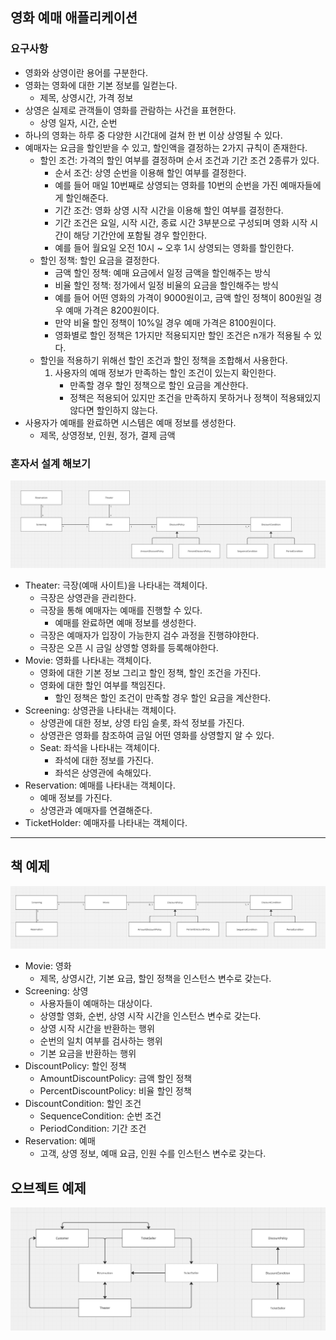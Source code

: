 ## 영화 예매 애플리케이션

### 요구사항
* 영화와 상영이란 용어를 구분한다.
* 영화는 영화에 대한 기본 정보를 일컫는다.
  * 제목, 상영시간, 가격 정보
* 상영은 실제로 관객들이 영화를 관람하는 사건을 표현한다.
  * 상영 일자, 시간, 순번
* 하나의 영화는 하루 중 다양한 시간대에 걸쳐 한 번 이상 상영될 수 있다.
* 예매자는 요금을 할인받을 수 있고, 할인액을 결정하는 2가지 규칙이 존재한다.
  * 할인 조건: 가격의 할인 여부를 결정하며 순서 조건과 기간 조건 2종류가 있다.
    * 순서 조건: 상영 순번을 이용해 할인 여부를 결정한다.
    * 예를 들어 매일 10번째로 상영되는 영화를 10번의 순번을 가진 예매자들에게 할인해준다.
    * 기간 조건: 영화 상영 시작 시간을 이용해 할인 여부를 결정한다.
    * 기간 조건은 요일, 시작 시간, 종료 시간 3부분으로 구성되며 영화 시작 시간이 해당 기간안에 포함될 경우 할인한다.
    * 예를 들어 월요일 오전 10시 ~ 오후 1시 상영되는 영화를 할인한다.
  * 할인 정책: 할인 요금을 결정한다.
    * 금액 할인 정책: 예매 요금에서 일정 금액을 할인해주는 방식
    * 비율 할인 정책: 정가에서 일정 비율의 요금을 할인해주는 방식
    * 예를 들어 어떤 영화의 가격이 9000원이고, 금액 할인 정책이 800원일 경우 예매 가격은 8200원이다.
    * 만약 비율 할인 정책이 10%일 경우 예매 가격은 8100원이다.
    * 영화별로 할인 정책은 1가지만 적용되지만 할인 조건은 n개가 적용될 수 있다.
  * 할인을 적용하기 위해선 할인 조건과 할인 정책을 조합해서 사용한다.
    1. 사용자의 예매 정보가 만족하는 할인 조건이 있는지 확인한다.
        * 만족할 경우 할인 정책으로 할인 요금을 계산한다.
        * 정책은 적용되어 있지만 조건을 만족하지 못하거나 정책이 적용돼있지 않다면 할인하지 않는다.
* 사용자가 예매를 완료하면 시스템은 예매 정보를 생성한다.
  * 제목, 상영정보, 인원, 정가, 결제 금액

### 혼자서 설계 해보기

![ticket2.png](../image/ticket2.png)

* Theater: 극장(예매 사이트)을 나타내는 객체이다.
  * 극장은 상영관을 관리한다.
  * 극장을 통해 예매자는 예매를 진행할 수 있다.
    * 예매를 완료하면 예매 정보를 생성한다.
  * 극장은 예매자가 입장이 가능한지 검수 과정을 진행햐야한다.
  * 극장은 오픈 시 금일 상영할 영화를 등록해야한다.
* Movie: 영화를 나타내는 객체이다.
  * 영화에 대한 기본 정보 그리고 할인 정책, 할인 조건을 가진다.
  * 영화에 대한 할인 여부를 책임진다.
    * 할인 정책은 할인 조건이 만족할 경우 할인 요금을 계산한다.
* Screening: 상영관을 나타내는 객체이다.
  * 상영관에 대한 정보, 상영 타임 슬롯, 좌석 정보를 가진다.
  * 상영관은 영화를 참조하여 금일 어떤 영화를 상영할지 알 수 있다.
  * Seat: 좌석을 나타내는 객체이다.
    * 좌석에 대한 정보를 가진다.
    * 좌석은 상영관에 속해있다.
* Reservation: 예매를 나타내는 객체이다.
  * 예매 정보를 가진다.
  * 상영관과 예매자를 연결해준다.
* TicketHolder: 예매자를 나타내는 객체이다.

---

## 책 예제
![order_practice1.png](../image/order_practice1.png)

* Movie: 영화
  * 제목, 상영시간, 기본 요금, 할인 정책을 인스턴스 변수로 갖는다.
* Screening: 상영
  * 사용자들이 예매하는 대상이다.
  * 상영할 영화, 순번, 상영 시작 시간을 인스턴스 변수로 갖는다.
  * 상영 시작 시간을 반환하는 행위
  * 순번의 일치 여부를 검사하는 행위
  * 기본 요금을 반환하는 행위
* DiscountPolicy: 할인 정책
  * AmountDiscountPolicy: 금액 할인 정책
  * PercentDiscountPolicy: 비율 할인 정책
* DiscountCondition: 할인 조건
  * SequenceCondition: 순번 조건
  * PeriodCondition: 기간 조건
* Reservation: 예매
  * 고객, 상영 정보, 예매 요금, 인원 수를 인스턴스 변수로 갖는다.

## 오브젝트 예제
![ticket1.png](../image/ticket1.png)